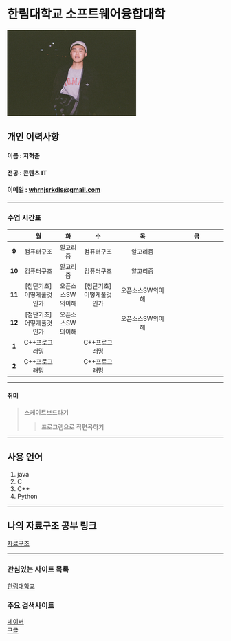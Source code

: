# 한림대학교 소프트웨어융합대학

<img src=mypic.jpg height=200 width=300>

## 개인 이력사항
#### 이름 : 지혁준
#### 전공 : 콘텐츠 IT
#### 이메일 : whrnjsrkdls@gmail.com
------------------------
### 수업 시간표
||**월**|**화**|**수**|**목**|**금**|
|:---:|:---:|:---:|:---:|:---:|:---:|
|**9**|컴퓨터구조|알고리즘|컴퓨터구조|알고리즘|　　　　　　　　|
|**10**| 컴퓨터구조|알고리즘|컴퓨터구조|알고리즘|　　　　　　　　|
|**11**|[첨단기초]어떻게풀것인가|오픈소스SW의이해|[첨단기초]어떻게풀것인가|오픈소스SW의이해|　　　　　　|
|**12**|[첨단기초]어떻게풀것인가|오픈소스SW의이해||오픈소스SW의이해|　　　　　　　　|
|**1**|C++프로그래밍||C++프로그래밍|　　　　　　　　|
|**2**|C++프로그래밍||C++프로그래밍|　　　　　　　　|

---

#### 취미
> 스케이트보드타기
>> 프로그램으로 작편곡하기
---
## 사용 언어
1. java
2. C
3. C++
4. Python
---
## 나의 자료구조 공부 링크
[자료구조](https://www.github.com/HyukJunJi/data_struct)

-----------

### 관심있는 사이트 목록
[한림대학교][hallym]

### 주요 검색사이트
[네이버][naver]  
[구글][google]  


[eclipse]:https://www.eclipse.org
[google]:https://www.google.com
[naver]:https://www.naver.com
[hallym]:https://www.hallym.ac.kr


